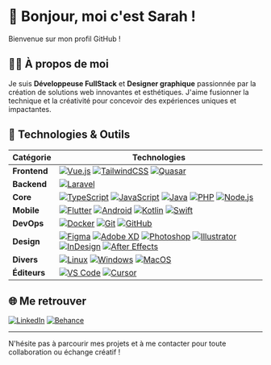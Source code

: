 # 👋 Bonjour, moi c'est Sarah !

Bienvenue sur mon profil GitHub !

## 👩‍💻 À propos de moi

Je suis **Développeuse FullStack** et **Designer graphique** passionnée par la création de solutions web innovantes et esthétiques. J'aime fusionner la technique et la créativité pour concevoir des expériences uniques et impactantes.

## 🧰 Technologies & Outils

| Catégorie    | Technologies                                                                                                                                                                                                                                                                                                                                                                                                                                                                                                                                                                                                                                                                                                                                                                                                                                                                                                                                                                              |
| ------------ | ----------------------------------------------------------------------------------------------------------------------------------------------------------------------------------------------------------------------------------------------------------------------------------------------------------------------------------------------------------------------------------------------------------------------------------------------------------------------------------------------------------------------------------------------------------------------------------------------------------------------------------------------------------------------------------------------------------------------------------------------------------------------------------------------------------------------------------------------------------------------------------------------------------------------------------------------------------------------------------------- |
| **Frontend** | [![Vue.js](https://img.shields.io/badge/Vue.js-35495E?style=for-the-badge&logo=vue.js&logoColor=4FC08D)](https://vuejs.org/) [![TailwindCSS](https://img.shields.io/badge/Tailwind_CSS-38B2AC?style=for-the-badge&logo=tailwind-css&logoColor=white)](https://tailwindcss.com/) [![Quasar](https://img.shields.io/badge/Quasar-1976D2?style=for-the-badge&logo=quasar&logoColor=white)](https://quasar.dev/)                                                                                                                                                                                                                                                                                                                                                                                                                                                                                                                                                                              |
| **Backend**  | [![Laravel](https://img.shields.io/badge/Laravel-EF3A3A?style=for-the-badge&logo=laravel&logoColor=white)](https://laravel.com/)                                                                                                                                                                                                                                                                                                                                                                                                                                                                                                                                                                                                                                                                                                                                                                                                                                                          |
| **Core**     | [![TypeScript](https://img.shields.io/badge/TypeScript-3178C6?style=for-the-badge&logo=typescript&logoColor=white)](https://www.typescriptlang.org/) [![JavaScript](https://img.shields.io/badge/JavaScript-F7DF1E?style=for-the-badge&logo=javascript&logoColor=black)](https://developer.mozilla.org/fr/docs/Web/JavaScript) [![Java](https://img.shields.io/badge/Java-007396?style=for-the-badge&logo=java&logoColor=white)](https://www.java.com/) [![PHP](https://img.shields.io/badge/PHP-777BB4?style=for-the-badge&logo=php&logoColor=white)](https://www.php.net/) [![Node.js](https://img.shields.io/badge/Node.js-339933?style=for-the-badge&logo=node.js&logoColor=white)](https://nodejs.org/)                                                                                                                                                                                                                                                                              |
| **Mobile**   | [![Flutter](https://img.shields.io/badge/Flutter-02569B?style=for-the-badge&logo=flutter&logoColor=white)](https://flutter.dev/) [![Android](https://img.shields.io/badge/Android-3DDC84?style=for-the-badge&logo=android&logoColor=white)](https://www.android.com/) [![Kotlin](https://img.shields.io/badge/Kotlin-7F52FF?style=for-the-badge&logo=kotlin&logoColor=white)](https://kotlinlang.org/) [![Swift](https://img.shields.io/badge/Swift-FA7343?style=for-the-badge&logo=swift&logoColor=white)](https://developer.apple.com/swift/)                                                                                                                                                                                                                                                                                                                                                                                                                                           |
| **DevOps**   | [![Docker](https://img.shields.io/badge/Docker-2496ED?style=for-the-badge&logo=docker&logoColor=white)](https://www.docker.com/) [![Git](https://img.shields.io/badge/Git-F05032?style=for-the-badge&logo=git&logoColor=white)](https://git-scm.com/) [![GitHub](https://img.shields.io/badge/GitHub-181717?style=for-the-badge&logo=github&logoColor=white)](https://github.com/)                                                                                                                                                                                                                                                                                                                                                                                                                                                                                                                                                                                                        |
| **Design**   | [![Figma](https://img.shields.io/badge/Figma-F24E1E?style=for-the-badge&logo=figma&logoColor=white)](https://figma.com/) [![Adobe XD](https://img.shields.io/badge/Adobe_XD-FF61F6?style=for-the-badge&logo=adobe-xd&logoColor=white)](https://www.adobe.com/products/xd.html) [![Photoshop](https://img.shields.io/badge/Photoshop-31A8FF?style=for-the-badge&logo=adobe-photoshop&logoColor=white)](https://www.adobe.com/products/photoshop.html) [![Illustrator](https://img.shields.io/badge/Illustrator-FF9A00?style=for-the-badge&logo=adobe-illustrator&logoColor=white)](https://www.adobe.com/products/illustrator.html) [![InDesign](https://img.shields.io/badge/InDesign-EF3AAB?style=for-the-badge&logo=adobe-indesign&logoColor=white)](https://www.adobe.com/products/indesign.html) [![After Effects](https://img.shields.io/badge/After_Effects-9999FF?style=for-the-badge&logo=adobe-after-effects&logoColor=white)](https://www.adobe.com/products/aftereffects.html) |
| **Divers**   | [![Linux](https://img.shields.io/badge/Linux-FCC624?style=for-the-badge&logo=linux&logoColor=black)](https://www.linux.org/) [![Windows](https://img.shields.io/badge/Windows-0078D6?style=for-the-badge&logo=windows&logoColor=white)](https://www.microsoft.com/fr-fr/windows) [![MacOS](https://img.shields.io/badge/macOS-000000?style=for-the-badge&logo=apple&logoColor=white)](https://www.apple.com/macos/)                                                                                                                                                                                                                                                                                                                                                                                                                                                                                                                                                                       |
| **Éditeurs** | [![VS Code](https://img.shields.io/badge/VS_Code-007ACC?style=for-the-badge&logo=visual-studio-code&logoColor=white)](https://code.visualstudio.com/) [![Cursor](https://img.shields.io/badge/Cursor-000000?style=for-the-badge&logo=cursor&logoColor=white)](https://www.cursor.so/)                                                                                                                                                                                                                                                                                                                                                                                                                                                                                                                                                                                                                                                                                                     |

<!-- ## 📊 Langages les plus utilisés

![Top Langs](https://github-readme-stats.vercel.app/api/top-langs/?username=sarahtld&layout=compact&hide=css) -->

## 🌐 Me retrouver

[![LinkedIn](https://img.shields.io/badge/LinkedIn-blue?style=for-the-badge&logo=linkedin&logoColor=white)](https://www.linkedin.com/in/sarah-toledo-6190a722b/)
[![Behance](https://img.shields.io/badge/Behance-1769FF?style=for-the-badge&logo=behance&logoColor=white)](https://www.behance.net/sarahtoledo2)

---

N'hésite pas à parcourir mes projets et à me contacter pour toute collaboration ou échange créatif !
